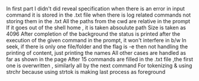 In first part I didn't did reveal specification
when there is an error in input command it is stored in the .txt file
when there is log related commands not storing them in the .txt
All the paths from the cwd are relative in the prompt
If it goes out of the shell home , it is taken absoulute path
Size is taken as 4096
After completion of the background the status is printed after the execution of the given command in the prompt, it won't interfere in b/w
In seek, if there is only one file/folder and the flag is -e then not handling the printing of content, just printing the names
All other cases are handled as far as shown in the page
After 15 commands are filled in the .txt file ,the first one is overwritten , similarly all by the next command
For tokenizing & using strchr because using strtok is making last process as foreground
 
